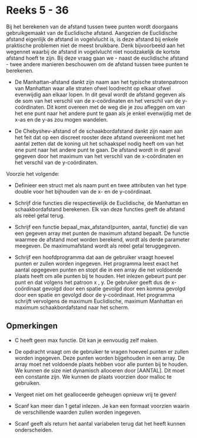 # Reeks 5 - 36
Bij het berekenen van de afstand tussen twee punten wordt doorgaans gebruikgemaakt van de Euclidische afstand.
Aangezien de Euclidische afstand eigenlijk de afstand in vogelvlucht is, is deze afstand bij enkele praktische
problemen niet de meest bruikbare. Denk bijvoorbeeld aan het wegennet waarbij de afstand in vogelvlucht niet
noodzakelijk de kortste afstand hoeft te zijn. Bij deze vraag gaan we - naast de euclidische afstand - twee andere
manieren beschouwen om de afstand tussen twee punten te berekenen.

- De Manhattan-afstand dankt zijn naam aan het typische stratenpatroon van Manhattan waar alle straten ofwel
  loodrecht op elkaar ofwel evenwijdig aan elkaar lopen. In dit geval wordt de afstand gegeven als de som van het
  verschil van de x-coördinaten en het verschil van de y-coördinaten. Dit komt overeen met de weg die je zou afleggen
  om van het ene punt naar het andere punt te gaan als je enkel evenwijdig met de x-as en de y-as zou mogen wandelen.
  

- De Chebyshev-afstand of de schaakbordafstand dankt zijn naam aan het feit dat op een discreet rooster deze afstand
  overeenkomt met het aantal zetten dat de koning uit het schaakspel nodig heeft om van het ene punt naar het andere
  punt te gaan. De afstand wordt in dit geval gegeven door het maximum van het verschil van de x-coördinaten en het
  verschil van de y-coördinaten.
  

Voorzie het volgende:

- Definieer een struct met als naam punt en twee attributen van het type double voor het bijhouden van de x- en de
  y-coördinaat.
  

- Schrijf drie functies die respectievelijk de Euclidische, de Manhattan en schaakbordafstand berekenen. Elk van
  deze functies geeft de afstand als reëel getal terug.
  

- Schrijf een functie bepaal_max_afstand(punten, aantal, functie) die van een gegeven array met punten de maximum
  afstand bepaalt. De functie waarmee de afstand moet worden berekend, wordt als derde parameter meegeven. De
  maximumafstand wordt als reëel getal teruggegeven.
  

- Schrijf een hoofdprogramma dat aan de gebruiker vraagt hoeveel punten er zullen worden ingegeven. Het programma
  leest exact het aantal opgegeven punten en stopt die in een array die net voldoende plaats heeft om alle punten
  bij te houden. Het inlezen gebeurt punt per punt en dat volgens het patroon x , y. De gebruiker geeft dus de
  x-coördinaat gevolgd door een spatie gevolgd door een komma gevolgd door een spatie en gevolgd door de
  y-coördinaat. Het programma schrijft vervolgens de maximum Euclidische, maximum Manhattan en maximum
  schaakbordafstand naar het scherm.

## Opmerkingen

- C heeft geen max functie. Dit kan je eenvoudig zelf maken. 

- De opdracht vraagt om de gebruiker te vragen hoeveel punten er zullen worden ingegeven. Deze punten worden bijgehouden
  in een array. De array moet net voldoende plaats hebben voor alle punten bij te houden. We kunnen de size niet dynamisch
  alloceren door [AANTAL]. Dit moet een constante zijn. We kunnen de plaats voorzien door malloc te gebruiken.

- Vergeet niet om het gealloceerde geheugen opnieuw vrij te geven!

- Scanf kan meer dan 1 getal inlezen. Je kan een formaat voorzien waarin de verschillende waarden zullen worden ingegeven.

- Scanf geeft als return het aantal variabelen terug dat het heeft kunnen onderscheiden.
